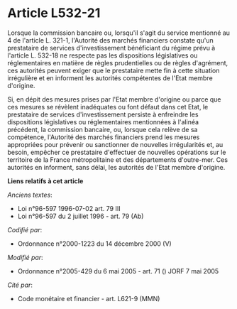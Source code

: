 # Article L532-21

Lorsque la commission bancaire ou, lorsqu'il s'agit du service mentionné au 4 de l'article L. 321-1, l'Autorité des marchés
financiers constate qu'un prestataire de services d'investissement bénéficiant du régime prévu à l'article L. 532-18 ne
respecte pas les dispositions législatives ou réglementaires en matière de règles prudentielles ou de règles d'agrément, ces
autorités peuvent exiger que le prestataire mette fin à cette situation irrégulière et en informent les autorités compétentes
de l'Etat membre d'origine.

Si, en dépit des mesures prises par l'Etat membre d'origine ou parce que ces mesures se révèlent inadéquates ou font défaut
dans cet Etat, le prestataire de services d'investissement persiste à enfreindre les dispositions législatives ou
réglementaires mentionnées à l'alinéa précédent, la commission bancaire, ou, lorsque cela relève de sa compétence, l'Autorité
des marchés financiers prend les mesures appropriées pour prévenir ou sanctionner de nouvelles irrégularités et, au besoin,
empêcher ce prestataire d'effectuer de nouvelles opérations sur le territoire de la France métropolitaine et des départements
d'outre-mer. Ces autorités en informent, sans délai, les autorités de l'Etat membre d'origine.

**Liens relatifs à cet article**

_Anciens textes_:

  - Loi n°96-597 1996-07-02 art. 79 III
  - Loi n°96-597 du 2 juillet 1996 - art. 79 (Ab)

_Codifié par_:

  - Ordonnance n°2000-1223 du 14 décembre 2000 (V)

_Modifié par_:

  - Ordonnance n°2005-429 du 6 mai 2005 - art. 71 () JORF 7 mai 2005

_Cité par_:

  - Code monétaire et financier - art. L621-9 (MMN)
